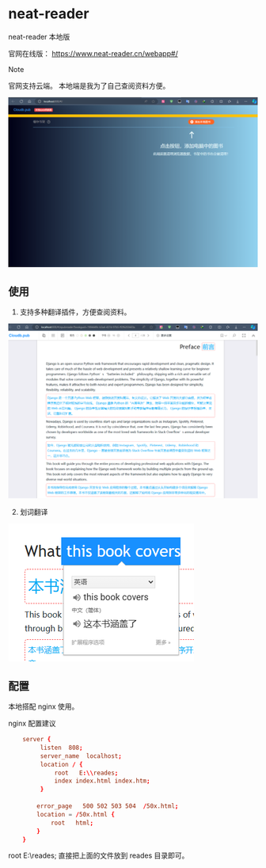 # neat-reader
neat-reader 本地版

官网在线版： https://www.neat-reader.cn/webapp#/

> [!note]
>
> 官网支持云端。 本地端是我为了自己查阅资料方便。

![image-20240702141123488](.README.assets/image-20240702141123488.png)

## 使用

1. 支持多种翻译插件，方便查阅资料。

![image-20240702141516453](.README.assets/image-20240702141516453.png)

2. 划词翻译

![image-20240702141608044](.README.assets/image-20240702141608044.png)





## 配置

本地搭配 nginx 使用。

nginx 配置建议

```conf
	server {
	     listen  808;
		 server_name  localhost;
		 location / {
		     root   E:\\reades;
			 index index.html index.htm;
		 }
		 
		error_page   500 502 503 504  /50x.html;
        location = /50x.html {
            root   html;
        }
	}
```

 root   E:\\reades;   直接把上面的文件放到 reades  目录即可。

